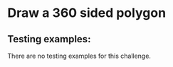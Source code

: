 # Draw a 360 sided polygon

## Testing examples:

There are no testing examples for this challenge.
